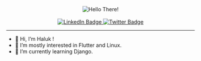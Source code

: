<div id="greeter" align="center">
  <img src="https://media4.giphy.com/media/Nx0rz3jtxtEre/giphy.gif?cid=ecf05e477wsvj8w2n7gpvjdn8owu52h7xcjnsjx1jmo97btd&rid=giphy.gif&ct=g" alt="Hello There!"/>
</div>

<br>

<div id="badges" align="center">
  <a href="https://www.linkedin.com/in/haluk-muhsin-karako%C3%A7-b742a3201/">
    <img src="https://img.shields.io/badge/LinkedIn-blue?style=for-the-badge&logo=linkedin&logoColor=white" alt="LinkedIn Badge"/>
  </a>
  
  <a href="https://twitter.com/karakoc49">
    <img src="https://img.shields.io/badge/Twitter-blue?style=for-the-badge&logo=twitter&logoColor=white" alt="Twitter Badge"/>
  </a>
</div>

<hr>

- 👋 Hi, I’m Haluk !
- 👀 I’m mostly interested in Flutter and Linux.
- 🌱 I’m currently learning Django.

<!---
karakoc49/karakoc49 is a ✨ special ✨ repository because its `README.md` (this file) appears on your GitHub profile.
You can click the Preview link to take a look at your changes.
--->
